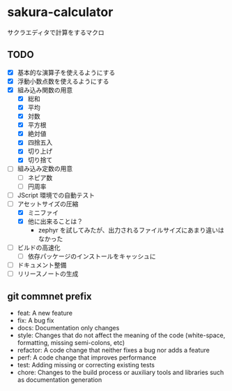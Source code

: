 # sakura-calculator
サクラエディタで計算をするマクロ

## TODO

- [x] 基本的な演算子を使えるようにする
- [x] 浮動小数点数を使えるようにする
- [x] 組み込み関数の用意
    - [x] 総和
    - [x] 平均
    - [x] 対数
    - [x] 平方根
    - [x] 絶対値
    - [x] 四捨五入
    - [x] 切り上げ
    - [x] 切り捨て
- [ ] 組み込み定数の用意
    - [ ] ネピア数
    - [ ] 円周率
- [ ] JScript 環境での自動テスト
- [ ] アセットサイズの圧縮
    - [x] ミニファイ
    - [x] 他に出来ることは？
      - zephyr を試してみたが、出力されるファイルサイズにあまり違いはなかった
- [ ] ビルドの高速化
    -[ ] 依存パッケージのインストールをキャッシュに
- [ ] ドキュメント整備
- [ ] リリースノートの生成

## git commnet prefix

* feat: A new feature
* fix: A bug fix
* docs: Documentation only changes
* style: Changes that do not affect the meaning of the code (white-space, formatting, missing semi-colons, etc)
* refactor: A code change that neither fixes a bug nor adds a feature
* perf: A code change that improves performance
* test: Adding missing or correcting existing tests
* chore: Changes to the build process or auxiliary tools and libraries such as documentation generation
